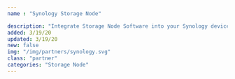 ```yaml
---
name : "Synology Storage Node"

description: "Integrate Storage Node Software into your Synology device."
added: 3/19/20
updated: 3/19/20
new: false
img: "/img/partners/synology.svg"
class: "partner"
categories: "Storage Node"
---
```

